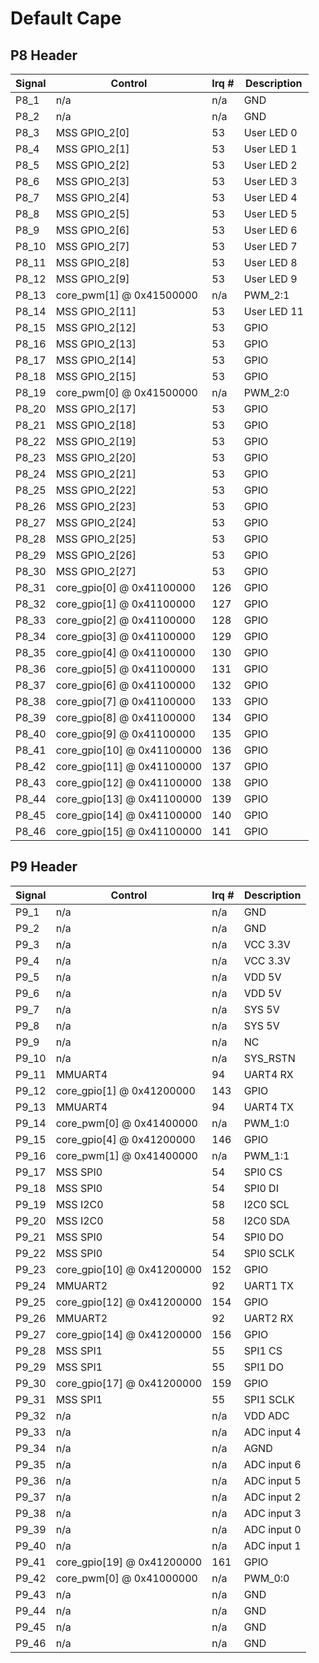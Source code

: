 #  Default Cape

## P8 Header

| Signal | Control                    | Irq # | Description |
|--------|----------------------------|-------|-------------|
| P8_1   | n/a                        |  n/a  | GND         |
| P8_2   | n/a                        |  n/a  | GND         |
| P8_3   | MSS GPIO_2[0]              |   53  | User LED 0  |
| P8_4   | MSS GPIO_2[1]              |   53  | User LED 1  |
| P8_5   | MSS GPIO_2[2]              |   53  | User LED 2  |
| P8_6   | MSS GPIO_2[3]              |   53  | User LED 3  |
| P8_7   | MSS GPIO_2[4]              |   53  | User LED 4  |
| P8_8   | MSS GPIO_2[5]              |   53  | User LED 5  |
| P8_9   | MSS GPIO_2[6]              |   53  | User LED 6  |
| P8_10  | MSS GPIO_2[7]              |   53  | User LED 7  |
| P8_11  | MSS GPIO_2[8]              |   53  | User LED 8  |
| P8_12  | MSS GPIO_2[9]              |   53  | User LED 9  |
| P8_13  | core_pwm[1] @ 0x41500000   |  n/a  | PWM_2:1     |
| P8_14  | MSS GPIO_2[11]             |   53  | User LED 11 |
| P8_15  | MSS GPIO_2[12]             |   53  | GPIO        |
| P8_16  | MSS GPIO_2[13]             |   53  | GPIO        |
| P8_17  | MSS GPIO_2[14]             |   53  | GPIO        |
| P8_18  | MSS GPIO_2[15]             |   53  | GPIO        |
| P8_19  | core_pwm[0] @ 0x41500000   |  n/a  | PWM_2:0     |
| P8_20  | MSS GPIO_2[17]             |   53  | GPIO        |
| P8_21  | MSS GPIO_2[18]             |   53  | GPIO        |
| P8_22  | MSS GPIO_2[19]             |   53  | GPIO        |
| P8_23  | MSS GPIO_2[20]             |   53  | GPIO        |
| P8_24  | MSS GPIO_2[21]             |   53  | GPIO        |
| P8_25  | MSS GPIO_2[22]             |   53  | GPIO        |
| P8_26  | MSS GPIO_2[23]             |   53  | GPIO        |
| P8_27  | MSS GPIO_2[24]             |   53  | GPIO        |
| P8_28  | MSS GPIO_2[25]             |   53  | GPIO        |
| P8_29  | MSS GPIO_2[26]             |   53  | GPIO        |
| P8_30  | MSS GPIO_2[27]             |   53  | GPIO        |
| P8_31  | core_gpio[0] @ 0x41100000  |  126  | GPIO        |
| P8_32  | core_gpio[1] @ 0x41100000  |  127  | GPIO        |
| P8_33  | core_gpio[2] @ 0x41100000  |  128  | GPIO        |
| P8_34  | core_gpio[3] @ 0x41100000  |  129  | GPIO        |
| P8_35  | core_gpio[4] @ 0x41100000  |  130  | GPIO        |
| P8_36  | core_gpio[5] @ 0x41100000  |  131  | GPIO        |
| P8_37  | core_gpio[6] @ 0x41100000  |  132  | GPIO        |
| P8_38  | core_gpio[7] @ 0x41100000  |  133  | GPIO        |
| P8_39  | core_gpio[8] @ 0x41100000  |  134  | GPIO        |
| P8_40  | core_gpio[9] @ 0x41100000  |  135  | GPIO        |
| P8_41  | core_gpio[10] @ 0x41100000 |  136  | GPIO        |
| P8_42  | core_gpio[11] @ 0x41100000 |  137  | GPIO        |
| P8_43  | core_gpio[12] @ 0x41100000 |  138  | GPIO        |
| P8_44  | core_gpio[13] @ 0x41100000 |  139  | GPIO        |
| P8_45  | core_gpio[14] @ 0x41100000 |  140  | GPIO        |
| P8_46  | core_gpio[15] @ 0x41100000 |  141  | GPIO        |

## P9 Header

| Signal | Control                    | Irq # | Description |
|--------|----------------------------|-------|-------------|
| P9_1   | n/a                        |  n/a  | GND         |
| P9_2   | n/a                        |  n/a  | GND         |
| P9_3   | n/a                        |  n/a  | VCC 3.3V    |
| P9_4   | n/a                        |  n/a  | VCC 3.3V    |
| P9_5   | n/a                        |  n/a  | VDD 5V      |
| P9_6   | n/a                        |  n/a  | VDD 5V      |
| P9_7   | n/a                        |  n/a  | SYS 5V      |
| P9_8   | n/a                        |  n/a  | SYS 5V      |
| P9_9   | n/a                        |  n/a  | NC          |
| P9_10  | n/a                        |  n/a  | SYS_RSTN    |
| P9_11  | MMUART4                    |   94  | UART4 RX    |
| P9_12  | core_gpio[1] @ 0x41200000  |  143  | GPIO        |
| P9_13  | MMUART4                    |   94  | UART4 TX    |
| P9_14  | core_pwm[0] @ 0x41400000   |  n/a  | PWM_1:0     |
| P9_15  | core_gpio[4] @ 0x41200000  |  146  | GPIO        |
| P9_16  | core_pwm[1] @ 0x41400000   |  n/a  | PWM_1:1     |
| P9_17  | MSS SPI0                   |   54  | SPI0 CS     |
| P9_18  | MSS SPI0                   |   54  | SPI0 DI     |
| P9_19  | MSS I2C0                   |   58  | I2C0 SCL    |
| P9_20  | MSS I2C0                   |   58  | I2C0 SDA    |
| P9_21  | MSS SPI0                   |   54  | SPI0 DO     |
| P9_22  | MSS SPI0                   |   54  | SPI0 SCLK   |
| P9_23  | core_gpio[10] @ 0x41200000 |  152  | GPIO        |
| P9_24  | MMUART2                    |   92  | UART1 TX    |
| P9_25  | core_gpio[12] @ 0x41200000 |  154  | GPIO        |
| P9_26  | MMUART2                    |   92  | UART2 RX    |
| P9_27  | core_gpio[14] @ 0x41200000 |  156  | GPIO        |
| P9_28  | MSS SPI1                   |   55  | SPI1 CS     |
| P9_29  | MSS SPI1                   |   55  | SPI1 DO     |
| P9_30  | core_gpio[17] @ 0x41200000 |  159  | GPIO        |
| P9_31  | MSS SPI1                   |   55  | SPI1 SCLK   |
| P9_32  | n/a                        |  n/a  | VDD ADC     |
| P9_33  | n/a                        |  n/a  | ADC input 4 |
| P9_34  | n/a                        |  n/a  | AGND        |
| P9_35  | n/a                        |  n/a  | ADC input 6 |
| P9_36  | n/a                        |  n/a  | ADC input 5 |
| P9_37  | n/a                        |  n/a  | ADC input 2 |
| P9_38  | n/a                        |  n/a  | ADC input 3 |
| P9_39  | n/a                        |  n/a  | ADC input 0 |
| P9_40  | n/a                        |  n/a  | ADC input 1 |
| P9_41  | core_gpio[19] @ 0x41200000 |  161  | GPIO        |
| P9_42  | core_pwm[0] @ 0x41000000   |  n/a  | PWM_0:0     |
| P9_43  | n/a                        |  n/a  | GND         |
| P9_44  | n/a                        |  n/a  | GND         |
| P9_45  | n/a                        |  n/a  | GND         |
| P9_46  | n/a                        |  n/a  | GND         |
